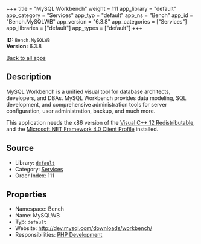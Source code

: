 ﻿+++
title = "MySQL Workbench"
weight = 111
app_library = "default"
app_category = "Services"
app_typ = "default"
app_ns = "Bench"
app_id = "Bench.MySQLWB"
app_version = "6.3.8"
app_categories = ["Services"]
app_libraries = ["default"]
app_types = ["default"]
+++

**ID:** `Bench.MySQLWB`  
**Version:** 6.3.8  
<!--more-->

[Back to all apps](/apps/)

## Description
MySQL Workbench is a unified visual tool for database architects, developers, and DBAs.
MySQL Workbench provides data modeling, SQL development, and comprehensive administration
tools for server configuration, user administration, backup, and much more.

This application needs the x86 version of the [Visual C++ 12 Redistributable](https://www.microsoft.com/download/details.aspx?id=40784),
and the [Microsoft.NET Framework 4.0 Client Profile](http://www.microsoft.com/download/details.aspx?id=17113) installed.

## Source

* Library: [`default`](/app_libraries/default)
* Category: [Services](/app_categories/services)
* Order Index: 111

## Properties

* Namespace: Bench
* Name: MySQLWB
* Typ: `default`
* Website: <http://dev.mysql.com/downloads/workbench/>
* Responsibilities: [PHP Development](/apps/Bench.Group.PHPDevelopment)

